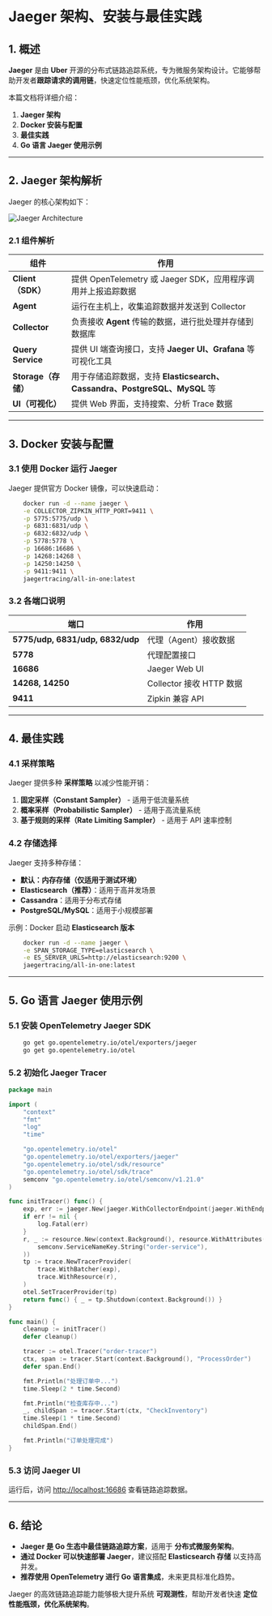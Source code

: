 # Jaeger 架构、安装与最佳实践

## 1. 概述

**Jaeger** 是由 **Uber** 开源的分布式链路追踪系统，专为微服务架构设计。它能够帮助开发者**跟踪请求的调用链**，快速定位性能瓶颈，优化系统架构。

本篇文档将详细介绍：
1. **Jaeger 架构**
2. **Docker 安装与配置**
3. **最佳实践**
4. **Go 语言 Jaeger 使用示例**

---

## 2. Jaeger 架构解析

Jaeger 的核心架构如下：

![Jaeger Architecture](https://www.jaegertracing.io/img/architecture-v1.png)

### 2.1 组件解析

| 组件 | 作用 |
|------|------|
| **Client（SDK）** | 提供 OpenTelemetry 或 Jaeger SDK，应用程序调用并上报追踪数据 |
| **Agent** | 运行在主机上，收集追踪数据并发送到 Collector |
| **Collector** | 负责接收 **Agent** 传输的数据，进行批处理并存储到数据库 |
| **Query Service** | 提供 UI 端查询接口，支持 **Jaeger UI、Grafana** 等可视化工具 |
| **Storage（存储）** | 用于存储追踪数据，支持 **Elasticsearch、Cassandra、PostgreSQL、MySQL** 等 |
| **UI（可视化）** | 提供 Web 界面，支持搜索、分析 Trace 数据 |

---

## 3. Docker 安装与配置

### 3.1 **使用 Docker 运行 Jaeger**

Jaeger 提供官方 Docker 镜像，可以快速启动：

```sh
    docker run -d --name jaeger \
    -e COLLECTOR_ZIPKIN_HTTP_PORT=9411 \
    -p 5775:5775/udp \
    -p 6831:6831/udp \
    -p 6832:6832/udp \
    -p 5778:5778 \
    -p 16686:16686 \
    -p 14268:14268 \
    -p 14250:14250 \
    -p 9411:9411 \
    jaegertracing/all-in-one:latest
```

### 3.2 **各端口说明**

| 端口 | 作用 |
|------|------|
| **5775/udp, 6831/udp, 6832/udp** | 代理（Agent）接收数据 |
| **5778** | 代理配置接口 |
| **16686** | Jaeger Web UI |
| **14268, 14250** | Collector 接收 HTTP 数据 |
| **9411** | Zipkin 兼容 API |

---

## 4. 最佳实践

### 4.1 **采样策略**
Jaeger 提供多种 **采样策略** 以减少性能开销：
1. **固定采样（Constant Sampler）** - 适用于低流量系统
2. **概率采样（Probabilistic Sampler）** - 适用于高流量系统
3. **基于规则的采样（Rate Limiting Sampler）** - 适用于 API 速率控制

### 4.2 **存储选择**
Jaeger 支持多种存储：
- **默认：内存存储（仅适用于测试环境）**
- **Elasticsearch（推荐）**：适用于高并发场景
- **Cassandra**：适用于分布式存储
- **PostgreSQL/MySQL**：适用于小规模部署

示例：Docker 启动 **Elasticsearch 版本**
```sh
    docker run -d --name jaeger \
    -e SPAN_STORAGE_TYPE=elasticsearch \
    -e ES_SERVER_URLS=http://elasticsearch:9200 \
    jaegertracing/all-in-one:latest
```

---

## 5. Go 语言 Jaeger 使用示例

### 5.1 **安装 OpenTelemetry Jaeger SDK**
```sh
    go get go.opentelemetry.io/otel/exporters/jaeger
    go get go.opentelemetry.io/otel
```

### 5.2 **初始化 Jaeger Tracer**
```go
package main

import (
	"context"
	"fmt"
	"log"
	"time"

	"go.opentelemetry.io/otel"
	"go.opentelemetry.io/otel/exporters/jaeger"
	"go.opentelemetry.io/otel/sdk/resource"
	"go.opentelemetry.io/otel/sdk/trace"
	semconv "go.opentelemetry.io/otel/semconv/v1.21.0"
)

func initTracer() func() {
	exp, err := jaeger.New(jaeger.WithCollectorEndpoint(jaeger.WithEndpoint("http://localhost:14268/api/traces")))
	if err != nil {
		log.Fatal(err)
	}
	r, _ := resource.New(context.Background(), resource.WithAttributes(
		semconv.ServiceNameKey.String("order-service"),
	))
	tp := trace.NewTracerProvider(
		trace.WithBatcher(exp),
		trace.WithResource(r),
	)
	otel.SetTracerProvider(tp)
	return func() { _ = tp.Shutdown(context.Background()) }
}

func main() {
	cleanup := initTracer()
	defer cleanup()

	tracer := otel.Tracer("order-tracer")
	ctx, span := tracer.Start(context.Background(), "ProcessOrder")
	defer span.End()

	fmt.Println("处理订单中...")
	time.Sleep(2 * time.Second)

	fmt.Println("检查库存中...")
	_, childSpan := tracer.Start(ctx, "CheckInventory")
	time.Sleep(1 * time.Second)
	childSpan.End()

	fmt.Println("订单处理完成")
}


```

### 5.3 **访问 Jaeger UI**
运行后，访问 [http://localhost:16686](http://localhost:16686) 查看链路追踪数据。

---

## 6. 结论

- **Jaeger 是 Go 生态中最佳链路追踪方案**，适用于 **分布式微服务架构**。
- **通过 Docker 可以快速部署 Jaeger**，建议搭配 **Elasticsearch 存储** 以支持高并发。
- **推荐使用 OpenTelemetry 进行 Go 语言集成**，未来更具标准化趋势。

Jaeger 的高效链路追踪能力能够极大提升系统 **可观测性**，帮助开发者快速 **定位性能瓶颈，优化系统架构**。